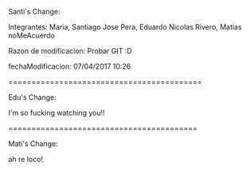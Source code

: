 Santi's Change:

Integrantes: Maria, Santiago Jose
			 Pera, Eduardo Nicolas
			 Rivero, Matias noMeAcuerdo
			 
Razon de modificacion: Probar GIT :D

fechaModificacion: 07/04/2017 10:26

==========================================
 
Edu's Change:

I'm so fucking watching you!!

=========================================
 
Mati's Change:

ah re loco!
